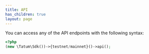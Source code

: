 ```yaml
---
title: API
has_children: true
layout: page
---
```


You can access any of the API endpoints with the following syntax:

```php
<?php
(new \Tatum\Sdk())->{testnet/mainnet}()->api();
```